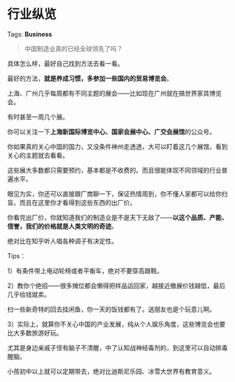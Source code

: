 # 行业纵览

Tags: **Business**

> 中国制造业真的已经全球领先了吗？



具体怎么样，最好自己找到方法去看一看。

最好的方法，**就是养成习惯，多参加一些国内的贸易博览会**。

上海、广州几乎每周都有不同主题的展会——比如现在广州就在搞世界家具博览会。

有时甚至一周几个展。

你可以关注一下**上海新国际博览中心、国家会展中心、广交会展馆**的公众号。

你如果真的关心中国的国力，又没条件神州走透透，大可以盯着这几个展馆，看到关心的主题就去看看。

这些展大多数都只需要预约，基本都是不收费的。而且很能体现不同领域的行业普遍水平。

眼见为实，你还可以直接跟厂商聊一下，保证热情周到，你不懂人家都可以给你扫盲。而且在这里你才看得到这些东西的出厂价。

你看完出厂价，你就知道我们的制造业是不是天下无敌了——**以这个品质、产能、信誉，我们的价格就是人类文明的奇迹**。

绝对比在知乎听人唱各种调子有决定性。

  


Tips：

1）有条件带上电动轮椅或者平衡车，绝对不要穿高跟鞋。

2）教你个绝招——很多摊位都会懒得把样品运回家，越接近撤展价钱越低，最后几乎给钱就卖。

扫一些新奇特的回去挂闲鱼，你一天的饭钱都有了。送朋友也是个玩意儿啊。

3）实际上，就算你不关心中国的产业发展，纯从个人娱乐角度，这些博览会也要比大多数旅游好玩。

尤其是身边亲戚子侄有脑子不清醒，中了认知战神经毒剂的，到这里可以自动排毒醒脑。

小孩初中以上就可以定期带去，绝对比迪斯尼乐园、冰雪大世界有教育意义。



